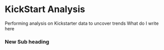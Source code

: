 # KickStart Analysis
 Performing analysis on Kickstarter data to uncover trends
What do I write here
### New Sub heading
